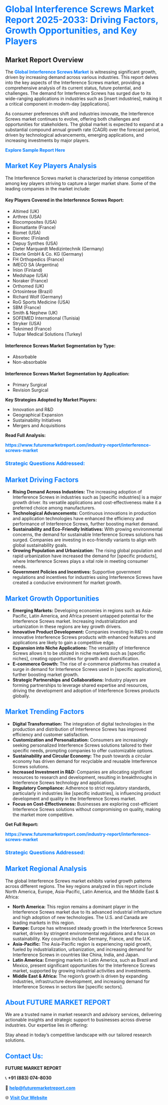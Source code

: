 <h1 style="color: #007BFF;">Global Interference Screws Market Report 2025-2033: Driving Factors, Growth Opportunities, and Key Players</h1>

<section id="overview">
<h2>Market Report Overview</h2>
<p>The <a href="https://www.futuremarketreport.com/industry-report/interference-screws-market" style="color: #007BFF; text-decoration: none;"><strong>Global Interference Screws Market</strong></a> is witnessing significant growth, driven by increasing demand across various industries. This report delves into the key aspects of the Interference Screws market, providing a comprehensive analysis of its current status, future potential, and challenges. The demand for Interference Screws has surged due to its wide-ranging applications in industries such as [insert industries], making it a critical component in modern-day [applications].</p>
<p>As consumer preferences shift and industries innovate, the Interference Screws market continues to evolve, offering both challenges and opportunities for stakeholders. The global market is expected to expand at a substantial compound annual growth rate (CAGR) over the forecast period, driven by technological advancements, emerging applications, and increasing investments by major players.</p>
</section>

<section id="overview">
<p><a href="https://www.futuremarketreport.com/request-sample/reportId=89570" style="color: #007BFF; text-decoration: none;"><strong>Explore Sample Report Here</strong></a></p>
</section>

<section id="key-players">
<h2 style="color: #007BFF;">Market Key Players Analysis</h2>
<p>The Interference Screws market is characterized by intense competition among key players striving to capture a larger market share. Some of the leading companies in the market include:</p>
<h4>Key Players Covered in the Interference Screws Report:</h4>
<ul><li>Altimed (UK)</li><li>Arthrex (USA)</li><li>Biocomposites (USA)</li><li>Biomatlante (France)</li><li>Biomet (USA)</li><li>Bioretec (Finland)</li><li>Depuy Synthes (USA)</li><li>Dieter Marquardt Medizintechnik (Germany)</li><li>Eberle GmbH &amp; Co. KG (Germany)</li><li>FH Orthopedics (France)</li><li>IMECO SA (Argentina)</li><li>Inion (Finland)</li><li>Medshape (USA)</li><li>Noraker (France)</li><li>Orthomed (UK)</li><li>Ortosintese (Brazil)</li><li>Richard Wolf (Germany)</li><li>RoG Sports Medicine (USA)</li><li>SBM (France)</li><li>Smith &amp; Nephew (UK)</li><li>SOFEMED International (Tunisia)</li><li>Stryker (USA)</li><li>Teknimed (France)</li><li>Tulpar Medical Solutions (Turkey)</li></ul>
<h4>Interference Screws Market Segmentation by Type:</h4>
<ul><li>Absorbable</li><li>Non-absorbable</li></ul>

<h4>Interference Screws Market Segmentation by Application:</h4>
<ul><li>Primary Surgical</li><li>Revision Surgical</li></ul>
<p><strong>Key Strategies Adopted by Market Players:</strong></p>
<ul>
<li>Innovation and R&D</li>
<li>Geographical Expansion</li>
<li>Sustainability Initiatives</li>
<li>Mergers and Acquisitions</li>
</ul>
</section>

<section>
<p><strong>Read Full Analysis: </strong></p><a href="https://www.futuremarketreport.com/industry-report/interference-screws-market" style="color: #007BFF; text-decoration: none;"><strong>https://www.futuremarketreport.com/industry-report/interference-screws-market</strong></a>
<h3 style="color: #007BFF;">Strategic Questions Addressed:</h3>
</section>

<section id="driving-factors">
<h2 style="color: #007BFF;">Market Driving Factors</h2>
<ul>
<li><strong>Rising Demand Across Industries:</strong> The increasing adoption of Interference Screws in industries such as [specific industries] is a major growth driver. Its versatile applications and cost-effectiveness make it a preferred choice among manufacturers.</li>
<li><strong>Technological Advancements:</strong> Continuous innovations in production and application technologies have enhanced the efficiency and performance of Interference Screws, further boosting market demand.</li>
<li><strong>Sustainability and Eco-Friendly Initiatives:</strong> With growing environmental concerns, the demand for sustainable Interference Screws solutions has surged. Companies are investing in eco-friendly variants to align with global sustainability goals.</li>
<li><strong>Growing Population and Urbanization:</strong> The rising global population and rapid urbanization have increased the demand for [specific products], where Interference Screws plays a vital role in meeting consumer needs.</li>
<li><strong>Government Policies and Incentives:</strong> Supportive government regulations and incentives for industries using Interference Screws have created a conducive environment for market growth.</li>
</ul>
</section>

<section id="growth-opportunities">
<h2 style="color: #007BFF;">Market Growth Opportunities</h2>
<ul>
<li><strong>Emerging Markets:</strong> Developing economies in regions such as Asia-Pacific, Latin America, and Africa present untapped potential for the Interference Screws market. Increasing industrialization and urbanization in these regions are key growth drivers.</li>
<li><strong>Innovative Product Development:</strong> Companies investing in R&D to create innovative Interference Screws products with enhanced features and applications are likely to gain a competitive edge.</li>
<li><strong>Expansion into Niche Applications:</strong> The versatility of Interference Screws allows it to be utilized in niche markets such as [specific niches], creating opportunities for growth and diversification.</li>
<li><strong>E-commerce Growth:</strong> The rise of e-commerce platforms has created a surge in demand for Interference Screws used in [specific applications], further boosting market growth.</li>
<li><strong>Strategic Partnerships and Collaborations:</strong> Industry players are forming partnerships to leverage shared expertise and resources, driving the development and adoption of Interference Screws products globally.</li>
</ul>
</section>

<section id="trending-factors">
<h2 style="color: #007BFF;">Market Trending Factors</h2>
<ul>
<li><strong>Digital Transformation:</strong> The integration of digital technologies in the production and distribution of Interference Screws has improved efficiency and customer satisfaction.</li>
<li><strong>Customization and Personalization:</strong> Consumers are increasingly seeking personalized Interference Screws solutions tailored to their specific needs, prompting companies to offer customizable options.</li>
<li><strong>Sustainability and Circular Economy:</strong> The push towards a circular economy has driven demand for recyclable and reusable Interference Screws solutions.</li>
<li><strong>Increased Investment in R&D:</strong> Companies are allocating significant resources to research and development, resulting in breakthroughs in Interference Screws technology and applications.</li>
<li><strong>Regulatory Compliance:</strong> Adherence to strict regulatory standards, particularly in industries like [specific industries], is influencing product development and quality in the Interference Screws market.</li>
<li><strong>Focus on Cost-Effectiveness:</strong> Businesses are exploring cost-efficient Interference Screws solutions without compromising on quality, making the market more competitive.</li>
</ul>
</section>

<section>
<p><strong>Get Full Report: </strong></p><a href="https://www.futuremarketreport.com/industry-report/interference-screws-market" style="color: #007BFF; text-decoration: none;"><strong>https://www.futuremarketreport.com/industry-report/interference-screws-market</strong></a>
<h3 style="color: #007BFF;">Strategic Questions Addressed:</h3>
</section>


<section id="regional-analysis">
<h2 style="color: #007BFF;">Market Regional Analysis</h2>
<p>The global Interference Screws market exhibits varied growth patterns across different regions. The key regions analyzed in this report include North America, Europe, Asia-Pacific, Latin America, and the Middle East & Africa:</p>
<ul>
<li><strong>North America:</strong> This region remains a dominant player in the Interference Screws market due to its advanced industrial infrastructure and high adoption of new technologies. The U.S. and Canada are leading markets in this region.</li>
<li><strong>Europe:</strong> Europe has witnessed steady growth in the Interference Screws market, driven by stringent environmental regulations and a focus on sustainability. Key countries include Germany, France, and the U.K.</li>
<li><strong>Asia-Pacific:</strong> The Asia-Pacific region is experiencing rapid growth, fueled by industrialization, urbanization, and increasing demand for Interference Screws in countries like China, India, and Japan.</li>
<li><strong>Latin America:</strong> Emerging markets in Latin America, such as Brazil and Mexico, present significant opportunities for the Interference Screws market, supported by growing industrial activities and investments.</li>
<li><strong>Middle East & Africa:</strong> The region’s growth is driven by expanding industries, infrastructure development, and increasing demand for Interference Screws in sectors like [specific sectors].</li>
</ul>
</section>

<footer>
<h2 style="color: #007BFF;">About FUTURE MARKET REPORT</h2>
<p>We are a trusted name in market research and advisory services, delivering actionable insights and strategic support to businesses across diverse industries. Our expertise lies in offering:</p>

<p>Stay ahead in today’s competitive landscape with our tailored research solutions.</p>

<h2 style="color: #007BFF;">Contact Us:</h2>
<p><strong>FUTURE MARKET REPORT</strong></p>
<p>📞 <strong>+91 (883) 074-8030</strong></p>
<p>📧 <strong><a href="mailto:help@futuremarketreport.com" style="color: #007BFF;">help@futuremarketreport.com</a></strong></p>
<p>🌐 <strong><a href="https://www.futuremarketreport.com/" style="color: #007BFF;">Visit Our Website</a></strong></p>
</footer>
